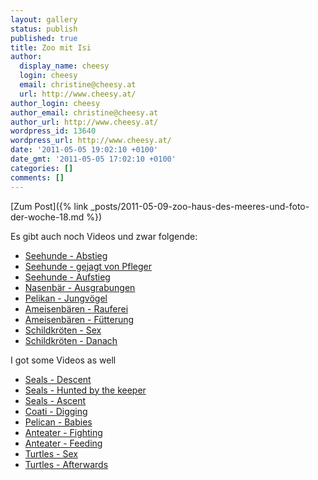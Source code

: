 ```yaml
---
layout: gallery
status: publish
published: true
title: Zoo mit Isi
author:
  display_name: cheesy
  login: cheesy
  email: christine@cheesy.at
  url: http://www.cheesy.at/
author_login: cheesy
author_email: christine@cheesy.at
author_url: http://www.cheesy.at/
wordpress_id: 13640
wordpress_url: http://www.cheesy.at/
date: '2011-05-05 19:02:10 +0100'
date_gmt: '2011-05-05 17:02:10 +0100'
categories: []
comments: []
---
```


[Zum Post]({% link _posts/2011-05-09-zoo-haus-des-meeres-und-foto-der-woche-18.md %})
<!--:de-->Es gibt auch noch Videos und zwar folgende:
- [Seehunde - Abstieg](http://www.cheesy.at/download/zoo/04bAbstieg.MOV)
- [Seehunde - gejagt von Pfleger](http://www.cheesy.at/download/zoo/04cgejagt.MOV)
- [Seehunde - Aufstieg](http://www.cheesy.at/download/zoo/05bschwererAufstieg.MOV)
- [Nasenbär - Ausgrabungen](http://www.cheesy.at/download/zoo/06bAusgrabungen.MOV)
- [Pelikan - Jungvögel](http://www.cheesy.at/download/zoo/13bJungtiere.MOV)
- [Ameisenbären - Rauferei](http://www.cheesy.at/download/zoo/18Ameisenb%C3%A4r-Rauferei.MOV)
- [Ameisenbären - Fütterung](http://www.cheesy.at/download/zoo/18bF%C3%BCtterung.MOV)
- [Schildkröten - Sex](http://www.cheesy.at/download/zoo/19Schildkr%C3%B6tensex.MOV)
- [Schildkröten - Danach](http://www.cheesy.at/download/zoo/19bfertig.MOV)
<!--:--><!--:en-->I got some Videos as well
- [Seals - Descent](http://www.cheesy.at/download/zoo/04bAbstieg.MOV)
- [Seals - Hunted by the keeper](http://www.cheesy.at/download/zoo/04cgejagt.MOV)
- [Seals - Ascent](http://www.cheesy.at/download/zoo/05bschwererAufstieg.MOV)
- [Coati - Digging](http://www.cheesy.at/download/zoo/06bAusgrabungen.MOV)
- [Pelican - Babies](http://www.cheesy.at/download/zoo/13bJungtiere.MOV)
- [Anteater - Fighting](http://www.cheesy.at/download/zoo/18Ameisenb%C3%A4r-Rauferei.MOV)
- [Anteater - Feeding](http://www.cheesy.at/download/zoo/18bF%C3%BCtterung.MOV)
- [Turtles - Sex](http://www.cheesy.at/download/zoo/19Schildkr%C3%B6tensex.MOV)
- [Turtles - Afterwards](http://www.cheesy.at/download/zoo/19bfertig.MOV)
<!--:-->
